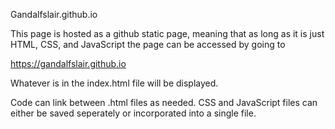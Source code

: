 Gandalfslair.github.io

This page is hosted as a github static page, meaning that as long as it is just HTML, CSS, and JavaScript the page can be accessed by going to 

https://gandalfslair.github.io

Whatever is in the index.html file will be displayed.

Code can link between .html files as needed.
CSS and JavaScript files can either be saved seperately or incorporated into a single file.
